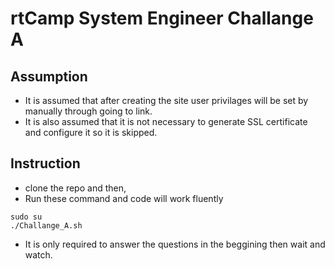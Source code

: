 # rtCamp System Engineer Challange A

## Assumption
- It is assumed that after creating the site user privilages will be set by manually through going to link.
- It is also assumed that it is not necessary to generate SSL certificate and configure it so it is skipped.

## Instruction
- clone the repo and then,
- Run these command and code will work fluently
```
sudo su
./Challange_A.sh
```
- It is only required to answer the questions in the beggining then wait and watch.
